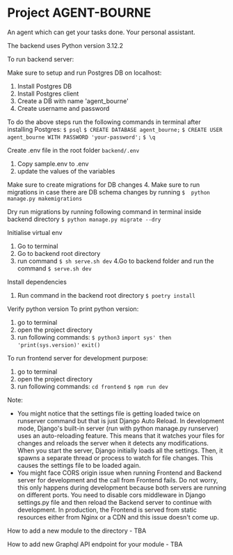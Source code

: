 # Project AGENT-BOURNE
An agent which can get your tasks done. Your personal assistant.

The backend uses Python version 3.12.2 

To run backend server:


Make sure to setup and run Postgres DB on localhost:
1. Install Postgres DB
2. Install Postgres client
3. Create a DB with name 'agent_bourne'
4. Create username and password

To do the above steps run the following commands in terminal after installing Postgres:
`$ psql`
`$ CREATE DATABASE agent_bourne;`
`$ CREATE USER agent_bourne WITH PASSWORD 'your-password';`
`$ \q`

Create .env file in the root folder `backend/.env`
1. Copy sample.env to .env
2. update the values of the variables

Make sure to create migrations for DB changes
4. Make sure to run migrations in case there are DB schema changes by running 
`$  python manage.py makemigrations`

Dry run migrations by running following command in terminal inside backend directory
`$ python manage.py migrate --dry`

Initialise virtual env
1. Go to terminal
2. Go to backend root directory
3. run command `$ sh serve.sh dev`
4.Go to backend folder and run the command `$ serve.sh dev`

Install dependencies
1. Run command in the backend root directory `$ poetry install`


Verify python version
To print python version:
1. go to terminal
2. open the project directory
3. run following commands:
`$ python3` 
`import sys' then 'print(sys.version)'`
`exit()`

To run frontend server for development purpose:
1. go to terminal
2. open the project directory
3. run following commands:
   `cd frontend`
   `$ npm run dev`



Note:

* You might notice that the settings file is getting loaded twice on runserver command but that is just Django Auto Reload.  In development mode, Django's built-in server (run with python manage.py runserver) uses an auto-reloading feature. This means that it watches your files for changes and reloads the server when it detects any modifications. When you start the server, Django initially loads all the settings. Then, it spawns a separate thread or process to watch for file changes. This causes the settings file to be loaded again.
* You might face CORS origin issue when running Frontend and Backend server for development and the call from Frontend fails. Do not worry, this only happens during development because both servers are running on different ports. You need to disable cors middleware in Django settings.py file and then reload the Backend server to continue with development. In production, the Frontend is served from static resources either from Nginx or a CDN and this issue doesn't come up.





How to add a new module to the directory - TBA


How to add new Graphql API endpoint for your module - TBA
